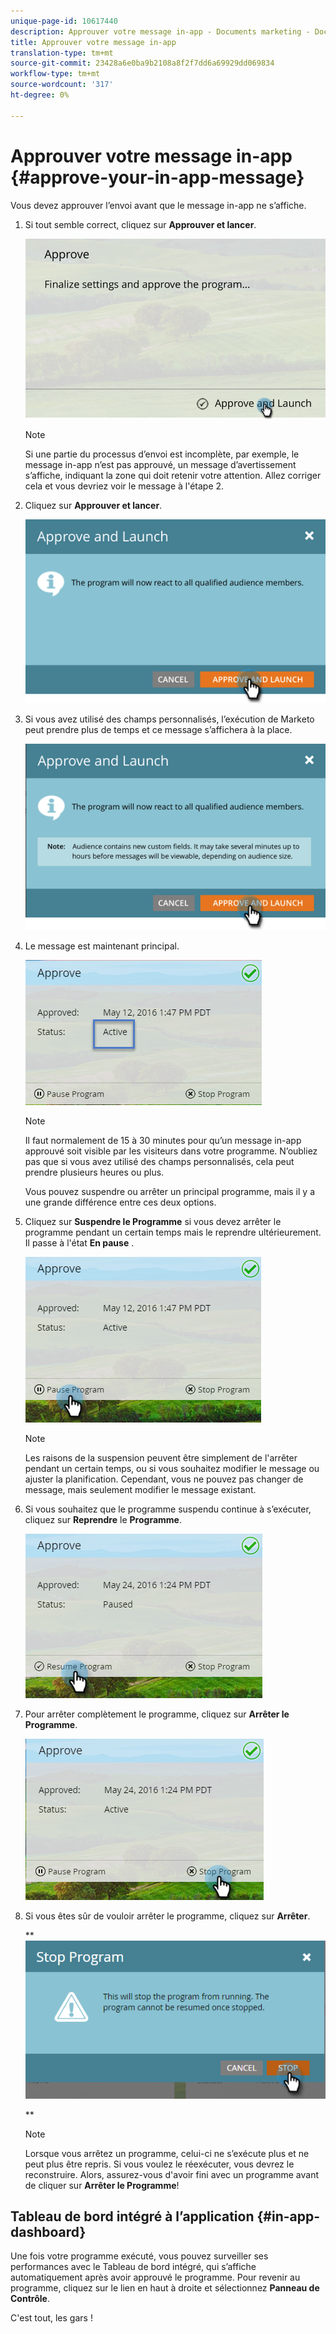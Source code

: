 ```yaml
---
unique-page-id: 10617440
description: Approuver votre message in-app - Documents marketing - Documentation du produit
title: Approuver votre message in-app
translation-type: tm+mt
source-git-commit: 23428a6e0ba9b2108a8f2f7dd6a69929dd069834
workflow-type: tm+mt
source-wordcount: '317'
ht-degree: 0%

---
```



# Approuver votre message in-app {#approve-your-in-app-message}

Vous devez approuver l’envoi avant que le message in-app ne s’affiche.

1. Si tout semble correct, cliquez sur **Approuver et lancer**.

   ![](assets/pasted-image-at-2016-05-31-02-08-pm-281-29.png)

   >[!NOTE]
   >
   >Si une partie du processus d’envoi est incomplète, par exemple, le message in-app n’est pas approuvé, un message d’avertissement s’affiche, indiquant la zone qui doit retenir votre attention. Allez corriger cela et vous devriez voir le message à l&#39;étape 2.

1. Cliquez sur **Approuver et lancer**.

   ![](assets/pasted-image-at-2016-05-31-02-08-pm.png)

1. Si vous avez utilisé des champs personnalisés, l’exécution de Marketo peut prendre plus de temps et ce message s’affichera à la place.

   ![](assets/pasted-image-at-2016-05-31-02-09-pm.png)

1. Le message est maintenant principal.

   ![](assets/image2016-5-12-13-3a49-3a5.png)

   >[!NOTE]
   >
   >Il faut normalement de 15 à 30 minutes pour qu’un message in-app approuvé soit visible par les visiteurs dans votre programme. N’oubliez pas que si vous avez utilisé des champs personnalisés, cela peut prendre plusieurs heures ou plus.

   Vous pouvez suspendre ou arrêter un principal programme, mais il y a une grande différence entre ces deux options.

1. Cliquez sur **Suspendre le Programme** si vous devez arrêter le programme pendant un certain temps mais le reprendre ultérieurement. Il passe à l&#39;état **En pause** .

   ![](assets/image2016-5-12-13-3a50-3a26.png)

   >[!NOTE]
   >
   >Les raisons de la suspension peuvent être simplement de l&#39;arrêter pendant un certain temps, ou si vous souhaitez modifier le message ou ajuster la planification. Cependant, vous ne pouvez pas changer de message, mais seulement modifier le message existant.

1. Si vous souhaitez que le programme suspendu continue à s’exécuter, cliquez sur **Reprendre** le **Programme**.

   ![](assets/image2016-5-24-13-3a26-3a43.png)

1. Pour arrêter complètement le programme, cliquez sur **Arrêter le Programme**.

   ![](assets/image2016-5-24-13-3a29-3a35.png)

1. Si vous êtes sûr de vouloir arrêter le programme, cliquez sur **Arrêter**.

   ** ![](assets/image2016-5-24-13-3a31-3a22.png)

   **

   >[!NOTE]
   >
   >Lorsque vous arrêtez un programme, celui-ci ne s’exécute plus et ne peut plus être repris. Si vous voulez le réexécuter, vous devrez le reconstruire. Alors, assurez-vous d&#39;avoir fini avec un programme avant de cliquer sur **Arrêter le Programme**!

## Tableau de bord intégré à l’application {#in-app-dashboard}

Une fois votre programme exécuté, vous pouvez surveiller ses performances avec le Tableau de bord intégré, qui s’affiche automatiquement après avoir approuvé le programme. Pour revenir au programme, cliquez sur le lien en haut à droite et sélectionnez **Panneau de Contrôle**.

C&#39;est tout, les gars !


